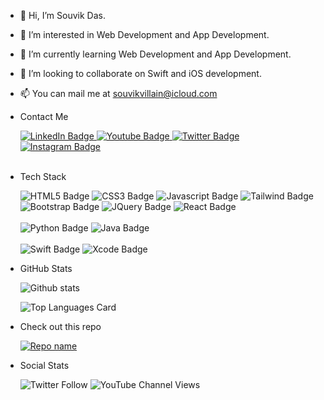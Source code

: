 - 👋 Hi, I’m Souvik Das.
- 👀 I’m interested in Web Development and App Development.
- 🌱 I’m currently learning Web Development and App Development.
- 💞️ I’m looking to collaborate on Swift and iOS development.
- 📫 You can mail me at souvikvillain@icloud.com

- Contact Me
  <div id="badges">
    <a href="https://www.linkedin.com/in/souvik-das-98b462213/" target="_blank">
      <img src="https://img.shields.io/badge/LinkedIn-0a66c2?style=for-the-badge&logo=linkedin&logoColor=white" alt="LinkedIn Badge"/>
    </a>
    <a href="https://www.youtube.com/channel/UCd0496wmmZIv_lNHSLTG7ag" target="_blank">
      <img src="https://img.shields.io/badge/YouTube-cc0101?style=for-the-badge&logo=youtube&logoColor=white" alt="Youtube Badge"/>
    </a>
    <a href="https://twitter.com/urlunaticguy" target="_blank">
      <img src="https://img.shields.io/badge/Twitter-1d9bf0?style=for-the-badge&logo=twitter&logoColor=white" alt="Twitter Badge"/>
    </a>
    <a href="https://www.instagram.com/urlunaticguyy/" target="_blank">
      <img src="https://img.shields.io/badge/Instagram-dd4964?style=for-the-badge&logo=instagram&logoColor=white" alt="Instagram Badge"/>
    </a>
  </div>
  
  <br>
  
- Tech Stack
  <div>
    <img src="https://img.shields.io/badge/HTML5-e44c20?style=for-the-badge&logo=html5&logoColor=white" alt="HTML5 Badge"/>
    <img src="https://img.shields.io/badge/CSS3-204de5?style=for-the-badge&logo=css3&logoColor=white" alt="CSS3 Badge"/>
    <img src="https://img.shields.io/badge/JAVASCRIPT-grey?style=for-the-badge&logo=javascript&logoColor=efd81d" alt="Javascript Badge"/>
    <img src="https://img.shields.io/badge/TAILWINDCSS-089ddd?style=for-the-badge&logo=tailwindcss&logoColor=white" alt="Tailwind Badge"/>
    <img src="https://img.shields.io/badge/BOOTSTRAP-8113f9?style=for-the-badge&logo=bootstrap&logoColor=white" alt="Bootstrap Badge"/>
    <img src="https://img.shields.io/badge/JQUERY-0769ad?style=for-the-badge&logo=jquery&logoColor=white" alt="JQuery Badge"/>
    <img src="https://img.shields.io/badge/REACT-grey?style=for-the-badge&logo=react&logoColor=61dafb" alt="React Badge"/>
    <br><br>
    <img src="https://img.shields.io/badge/PYTHON-4381b3?style=for-the-badge&logo=python&logoColor=fee362" alt="Python Badge"/>
    <img src="https://img.shields.io/badge/JAVA-497092?style=for-the-badge&logo=java&logoColor=f0921d" alt="Java Badge"/>
    <br><br>
    <img src="https://img.shields.io/badge/SWIFT-ff462a?style=for-the-badge&logo=swift&logoColor=white" alt="Swift Badge"/>
    <img src="https://img.shields.io/badge/XCODE-1766db?style=for-the-badge&logo=xcode&logoColor=white" alt="Xcode Badge"/>
  </div>
  
- GitHub Stats

  ![Github stats](https://github-readme-stats.vercel.app/api?username=urlunaticguy&theme=highcontrast&show_icons=true&count_private=true)

  ![Top Languages Card](https://github-readme-stats.vercel.app/api/top-langs/?username=urlunaticguy&layout=compact)

- Check out this repo

  [![Repo name](https://github-readme-stats.vercel.app/api/pin/?username=urlunaticguy&repo=crework)](https://github.com/urlunaticguy/crework)

- Social Stats

  <div>
    <img alt="Twitter Follow" src="https://img.shields.io/twitter/follow/urlunaticguy?style=social">
    <img alt="YouTube Channel Views" src="https://img.shields.io/youtube/channel/views/UCd0496wmmZIv_lNHSLTG7ag?style=social">
  </div>
